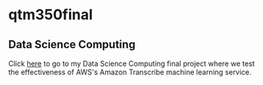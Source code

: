 # qtm350final
## Data Science Computing
Click [here](http://qtmfinalamazontranscribe.com.s3-website-us-east-1.amazonaws.com/) to go to my Data Science Computing final project where we test the effectiveness of AWS's Amazon Transcribe machine learning service.
